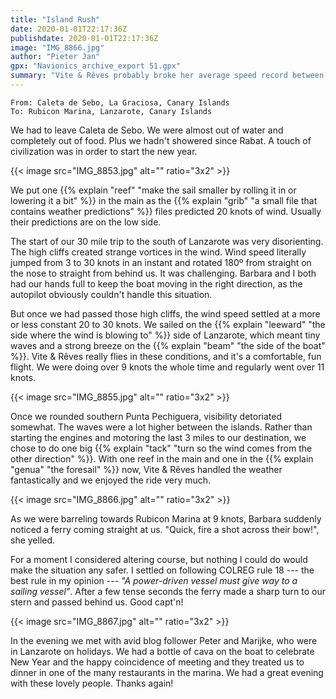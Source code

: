 ```yaml
---
title: "Island Rush"
date: 2020-01-01T22:17:36Z
publishdate: 2020-01-01T22:17:36Z
image: "IMG_8866.jpg"
author: "Pieter Jan"
gpx: "Navionics_archive_export 51.gpx"
summary: "Vite & Rêves probably broke her average speed record between La Graciosa and the south of Lanzarote."
---
```


`From: Caleta de Sebo, La Graciosa, Canary Islands`<br/>
`To: Rubicon Marina, Lanzarote, Canary Islands`

We had to leave Caleta de Sebo. We were almost out of water and completely out of food. Plus we hadn't showered since Rabat. A touch of civilization was in order to start the new year.

{{< image src="IMG_8853.jpg" alt="" ratio="3x2" >}}

We put one {{% explain "reef" "make the sail smaller by rolling it in or lowering it a bit" %}} in the main as the {{% explain "grib" "a small file that contains weather predictions" %}} files predicted 20 knots of wind. Usually their predictions are on the low side.

The start of our 30 mile trip to the south of Lanzarote was very disorienting. The high cliffs created strange vortices in the wind. Wind speed literally jumped from 3 to 30 knots in an instant and rotated 180º from straight on the nose to straight from behind us. It was challenging. Barbara and I both had our hands full to keep the boat moving in the right direction, as the autopilot obviously couldn't handle this situation.

But once we had passed those high cliffs, the wind speed settled at a more or less constant 20 to 30 knots. We sailed on the {{% explain "leeward" "the side where the wind is blowing to" %}} side of Lanzarote, which meant tiny waves and a strong breeze on the {{% explain "beam" "the side of the boat" %}}. Vite & Rêves really flies in these conditions, and it's a comfortable, fun flight. We were doing over 9 knots the whole time and regularly went over 11 knots.

{{< image src="IMG_8855.jpg" alt="" ratio="3x2" >}}

Once we rounded southern Punta Pechiguera, visibility detoriated somewhat. The waves were a lot higher between the islands. Rather than starting the engines and motoring the last 3 miles to our destination, we chose to do one big {{% explain "tack" "turn so the wind comes from the other direction" %}}. With one reef in the main and one in the {{% explain "genua" "the foresail" %}} now, Vite & Rêves handled the weather fantastically and we enjoyed the ride very much.

{{< image src="IMG_8866.jpg" alt="" ratio="3x2" >}}

As we were barreling towards Rubicon Marina at 9 knots, Barbara suddenly noticed a ferry coming straight at us. "Quick, fire a shot across their bow!", she yelled.

For a moment I considered altering course, but nothing I could do would make the situation any safer. I settled on following COLREG rule 18 --- the best rule in my opinion --- _"A power-driven vessel must give way to a sailing vessel"_. After a few tense seconds the ferry made a sharp turn to our stern and passed behind us. Good capt'n!

{{< image src="IMG_8867.jpg" alt="" ratio="3x2" >}}

In the evening we met with avid blog follower Peter and Marijke, who were in Lanzarote on holidays. We had a bottle of cava on the boat to celebrate New Year and the happy coincidence of meeting and they treated us to dinner in one of the many restaurants in the marina. We had a great evening with these lovely people. Thanks again!
